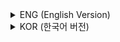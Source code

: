 <details>
<summary>ENG (English Version)</summary>

## **Chapter 6 – Artificial Intelligence and Deep Learning**  

This chapter introduces artificial intelligence (AI), machine learning, neural networks, and deep learning with their definitions, historical milestones, and applications, explained in clear terms.

### **1. Overview of AI**  
AI involves replicating human intelligence through computer hardware and software. Early AI research was inspired by neuron models like perceptrons and the Turing Test for machine intelligence.

### **2. Machine Learning and Deep Learning**  
Machine learning is the ability for computers to learn from data without explicit programming. Deep learning is a specialized form using multi-layer neural networks that excel at complex tasks such as image and speech recognition.

### **3. Historical Milestones**  
From perceptrons and early expert systems to periods of decline known as AI winters, followed by breakthroughs like backpropagation and the rise of deep learning after 2010.

### **4. Neural Networks and Perceptrons**  
Neural networks simulate layered brain neurons. Perceptrons are basic binary classifiers adjusting weights to learn. Multilayer perceptrons (MLPs) extend learning to deep neural networks.

### **5. AI Applications**  
Applications include image recognition, medical diagnostics, artistic creation, natural language processing (e.g., GPT), personalized recommendations, anomaly detection, and autonomous vehicles.

### **6. Ethical Considerations**  
AI development raises important issues of safety, privacy, and societal impact, necessitating responsible design and use.

</details>

<details>
<summary>KOR (한국어 버전)</summary>

## **6장 – 인공지능과 딥러닝**  

인공지능(AI), 머신러닝, 인공신경망, 딥러닝의 정의, 역사적 이정표, 응용 분야에 대한 설명.

### **1. 인공지능 개요**  
인간 지능을 컴퓨터 하드웨어와 소프트웨어로 구현하는 기술. 뉴런 모델과 튜링 테스트에서 비롯된 1940~50년대 초기 연구.

### **2. 머신러닝과 딥러닝**  
머신러닝은 명시적 프로그래밍 없이 데이터를 기반으로 학습하는 기술. 딥러닝은 다층 신경망을 이용해 복잡한 문제를 처리하는 전문 분야.

### **3. 역사적 이정표**  
퍼셉트론, 전문가 시스템, AI 겨울, 역전파 알고리즘, 2010년대 이후 딥러닝 부흥.

### **4. 신경망과 퍼셉트론**  
뇌 뉴런을 모방한 다층 구조. 퍼셉트론은 기본 분류기이며 MLP는 딥러닝의 기반.

### **5. 응용 분야**  
이미지 인식, 의료 진단, 예술 창작, 자연어 처리(GPT), 맞춤형 추천, 이상 감지, 자율 주행 등.

### **6. 윤리적 고려사항**  
AI 발전에 따른 안전과 개인정보 보호, 사회적 영향 문제 대두, 책임 있는 개발 중요.

</details>

